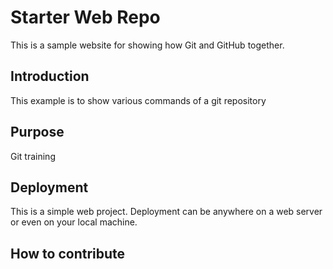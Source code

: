 # Starter Web Repo

This is a sample website for showing how Git and GitHub together.

## Introduction

This example is to show various commands of a git repository
 
## Purpose

Git training

## Deployment

This is a simple web project. Deployment can be anywhere on a web server or even on your local machine.

## How to contribute


